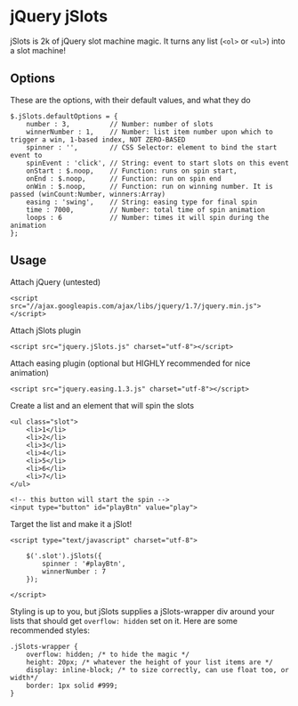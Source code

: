 # jQuery jSlots

jSlots is 2k of jQuery slot machine magic. It turns any list (`<ol>` or `<ul>`) into a slot machine!

## Options

These are the options, with their default values, and what they do

    $.jSlots.defaultOptions = {
        number : 3,          // Number: number of slots
        winnerNumber : 1,    // Number: list item number upon which to trigger a win, 1-based index, NOT ZERO-BASED
        spinner : '',        // CSS Selector: element to bind the start event to
        spinEvent : 'click', // String: event to start slots on this event
        onStart : $.noop,    // Function: runs on spin start,
        onEnd : $.noop,      // Function: run on spin end
        onWin : $.noop,      // Function: run on winning number. It is passed (winCount:Number, winners:Array)
        easing : 'swing',    // String: easing type for final spin
        time : 7000,         // Number: total time of spin animation
        loops : 6            // Number: times it will spin during the animation
    };
    
## Usage 

Attach jQuery (untested)

    <script src="//ajax.googleapis.com/ajax/libs/jquery/1.7/jquery.min.js"></script>
    
Attach jSlots plugin

    <script src="jquery.jSlots.js" charset="utf-8"></script>
    
Attach easing plugin (optional but HIGHLY recommended for nice animation)

    <script src="jquery.easing.1.3.js" charset="utf-8"></script>
    
Create a list and an element that will spin the slots

    <ul class="slot">
        <li>1</li>
        <li>2</li>
        <li>3</li>
        <li>4</li>
        <li>5</li>
        <li>6</li>
        <li>7</li>
    </ul>
    
    <!-- this button will start the spin -->
    <input type="button" id="playBtn" value="play">

Target the list and make it a jSlot!
    
    <script type="text/javascript" charset="utf-8">
        
        $('.slot').jSlots({
            spinner : '#playBtn',
            winnerNumber : 7
        });
        
    </script>
    
Styling is up to you, but jSlots supplies a jSlots-wrapper div around your lists that should get `overflow: hidden` set on it. Here are some recommended styles:

    .jSlots-wrapper {
        overflow: hidden; /* to hide the magic */
        height: 20px; /* whatever the height of your list items are */
        display: inline-block; /* to size correctly, can use float too, or width*/
        border: 1px solid #999;
    }